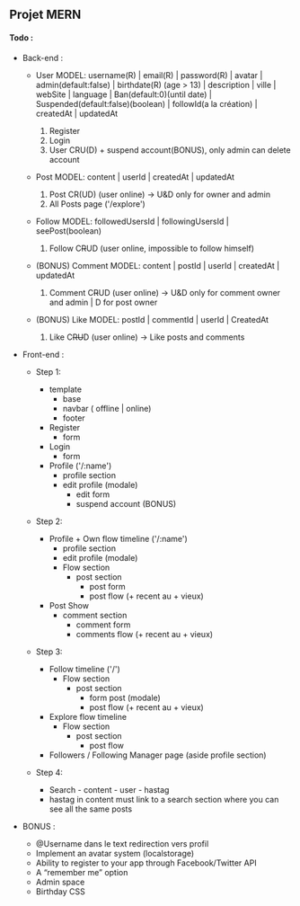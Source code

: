 

## Projet MERN

#### Todo :

- Back-end :
    - User MODEL: username(R) | email(R) | password(R) | avatar | admin(default:false) | birthdate(R) (age > 13) | description | ville | webSite | language | Ban(default:0)(until date) | Suspended(default:false)(boolean) | followId(a la création) | createdAt | updatedAt
        1. Register
        2. Login
        3. User CRU(D) + suspend account(BONUS), only admin can delete account

    - Post MODEL: content | userId | createdAt | updatedAt
        1. Post CR(UD) (user online) -> U&D only for owner and admin
        2. All Posts page ('/explore')

    - Follow MODEL: followedUsersId | followingUsersId | seePost(boolean)
        1. Follow C~~R~~UD (user online, impossible to follow himself)

    - (BONUS) Comment MODEL: content | postId | userId | createdAt | updatedAt
        1. Comment C~~R~~UD (user online) -> U&D only for comment owner and admin | D for post owner

    - (BONUS) Like MODEL: postId | commentId | userId | CreatedAt
        1. Like C~~RU~~D (user online) -> Like posts and comments

- Front-end :
    - Step 1:
        - template
            - base
            - navbar ( offline | online)
            - footer
        - Register
            - form
        - Login
            - form
        - Profile  ('/:name')
            - profile section
            - edit profile (modale)
                - edit form
                - suspend account (BONUS)
            
    - Step 2:
        - Profile + Own flow timeline ('/:name')
            - profile section
            - edit profile (modale)
            - Flow section
                - post section
                    - post form
                    - post flow (+ recent au + vieux)
        - Post Show
            - comment section
                - comment form
                - comments flow (+ recent au + vieux)

    - Step 3:
        - Follow timeline ('/')
            - Flow section
                - post section
                    - form post (modale)
                    - post flow (+ recent au + vieux)
        - Explore flow timeline
            - Flow section
                - post section
                    - post flow 
        - Followers / Following Manager page (aside profile section)

    - Step 4:
        - Search
                - content
                - user
                - hastag
        - hastag in content must link to a search section where you can see all the same posts
          

- BONUS :    
    - @Username dans le text redirection vers profil
    - Implement an avatar system (localstorage)
    - Ability to register to your app through Facebook/Twitter API
    - A “remember me” option
    - Admin space
    - Birthday CSS

    


